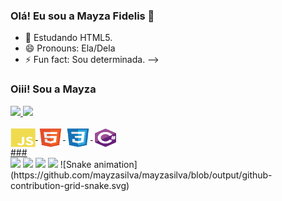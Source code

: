 ### Olá! Eu sou a Mayza Fidelis 👋
- 📕 Estudando HTML5.
- 😄 Pronouns: Ela/Dela
- ⚡ Fun fact: Sou determinada.
-->
### Oiii! Sou a Mayza 
 <div>
  <a href="https://github.com/mayza414">
  <img height="180em" src="https://github-readme-stats.vercel.app/api?username=mayzasilva&show_icons=false&theme=dark&include_all_commits=true&count_private=true"/>
  <img height="180em" src="https://github-readme-stats.vercel.app/api/top-langs/?username=mayzasilva&layout=compact&langs_count=7&theme=dark"/>
</div>
<div style="display: inline_block"><br>
  <img align="center" alt="Mayza-Js" height="30" width="40" src="https://raw.githubusercontent.com/devicons/devicon/master/icons/javascript/javascript-plain.svg">
  <img align="center" alt="Mayza-HTML" height="30" width="40" src="https://raw.githubusercontent.com/devicons/devicon/master/icons/html5/html5-original.svg">
  <img align="center" alt="Mayza-CSS" height="30" width="40" src="https://raw.githubusercontent.com/devicons/devicon/master/icons/css3/css3-original.svg">
  <img align="center" alt="Mayza-Csharp" height="30" width="40" src="https://raw.githubusercontent.com/devicons/devicon/master/icons/csharp/csharp-original.svg">
</div>
 ###
 
 <div>
   <a href="https://youtube.com/channel/UC2A3OnWrozZmm9OxGGzAZcg" target="_blank"><img src="https://img.shields.io/badge/YouTube-FF0000?style=for-the-badge&logo=youtube&logoColor=white" target="_blank"></a>
  <a href="https://www.instagram.com/mayzafidelis/" target="_blank"><img src="https://img.shields.io/badge/-Instagram-%23E4405F?style=for-the-badge&logo=instagram&logoColor=white" target="_blank"></a>
 	<a href="https://m.twitch.tv/45678mayza/home" target="_blank"><img src="https://img.shields.io/badge/Twitch-9146FF?style=for-the-badge&logo=twitch&logoColor=white" target="_blank"></a>
  <a href = "mayzaumbelina@gmail.com"><img src="https://img.shields.io/badge/-Gmail-%23333?style=for-the-badge&logo=gmail&logoColor=white" target="_blank"></a>
  ![Snake animation](https://github.com/mayzasilva/mayzasilva/blob/output/github-contribution-grid-snake.svg)
 
 </div>

